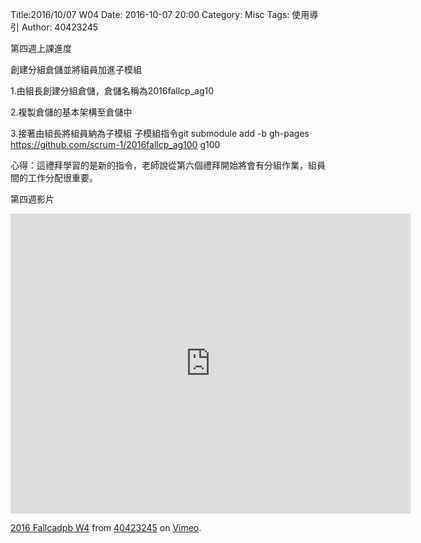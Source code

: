 Title:2016/10/07 W04
Date: 2016-10-07 20:00
Category: Misc
Tags: 使用導引
Author: 40423245

第四週上課進度

創建分組倉儲並將組員加進子模組

1.由組長創建分組倉儲，倉儲名稱為2016fallcp_ag10

2.複製倉儲的基本架構至倉儲中

3.接著由組長將組員納為子模組
子模組指令git submodule add -b gh-pages https://github.com/scrum-1/2016fallcp_ag100 g100 

心得：這禮拜學習的是新的指令，老師說從第六個禮拜開始將會有分組作業，組員間的工作分配很重要。

第四週影片

<iframe src="https://player.vimeo.com/video/187448384" width="640" height="480" frameborder="0" webkitallowfullscreen mozallowfullscreen allowfullscreen></iframe>
<p><a href="https://vimeo.com/187448384">2016 Fallcadpb W4</a> from <a href="https://vimeo.com/user47996237">40423245</a> on <a href="https://vimeo.com">Vimeo</a>.</p>